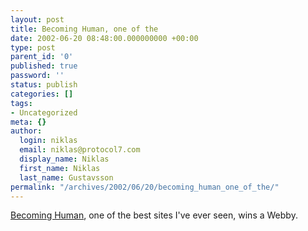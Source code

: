 ```yaml
---
layout: post
title: Becoming Human, one of the
date: 2002-06-20 08:48:00.000000000 +00:00
type: post
parent_id: '0'
published: true
password: ''
status: publish
categories: []
tags:
- Uncategorized
meta: {}
author:
  login: niklas
  email: niklas@protocol7.com
  display_name: Niklas
  first_name: Niklas
  last_name: Gustavsson
permalink: "/archives/2002/06/20/becoming_human_one_of_the/"
---
```

[Becoming Human](http://www.becominghuman.org/), one of the best sites I've ever seen, wins a Webby.

